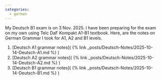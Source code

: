 ```yaml
---
categories:
  - german
---
```


My Deutsch B1 exam is on 3 Nov. 2025. I have been preparing for the exam on my own using Telc DaF Kompakt A1-B1 textbook. Here, are the notes on German Grammar I took for A1, A2 and B1 levels. 

1. [Deutsch A1 grammar notes]( {% link _posts/Deutsch-Notes/2025-10-14-Deutsch-A1.md %} )
1. [Deutsch A2 grammar notes]( {% link _posts/Deutsch-Notes/2025-10-14-Deutsch-A2.md %} )
1. [Deutsch B1 grammar notes]( {% link _posts/Deutsch-Notes/2025-10-14-Deutsch-B1.md %} )